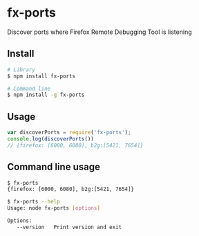 # fx-ports

Discover ports where Firefox Remote Debugging Tool is listening

## Install

```sh
# Library
$ npm install fx-ports

# Command line
$ npm install -g fx-ports
```

## Usage

```javascript
var discoverPorts = require('fx-ports');
console.log(discoverPorts())
// {firefox: [6000, 6080], b2g:[5421, 7654]}
```

## Command line usage

```sh
$ fx-ports
{firefox: [6000, 6080], b2g:[5421, 7654]}
```

```sh
$ fx-ports --help
Usage: node fx-ports [options]

Options:
   --version   Print version and exit
```
